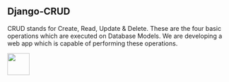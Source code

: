 ## Django-CRUD
CRUD stands for Create, Read, Update & Delete. These are the four basic operations which are executed on Database Models. We are developing a web app which is capable of performing these operations.

<img src="https://www.tutorialspoint.com/assets/questions/media/426142-1668760872.png" style="width:50px;height:50px;">
